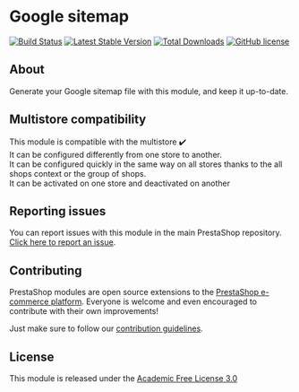 # Google sitemap

[![Build Status](https://travis-ci.com/PrestaShop/gsitemap.svg?branch=master)](https://travis-ci.com/PrestaShop/gsitemap)
[![Latest Stable Version](https://poser.pugx.org/PrestaShop/gsitemap/v)](//packagist.org/packages/PrestaShop/gsitemap)
[![Total Downloads](https://poser.pugx.org/PrestaShop/gsitemap/downloads)](//packagist.org/packages/PrestaShop/gsitemap)
[![GitHub license](https://img.shields.io/github/license/PrestaShop/gsitemap)](https://github.com/PrestaShop/gsitemap/LICENSE.md)

## About

Generate your Google sitemap file with this module, and keep it up-to-date.

## Multistore compatibility

This module is compatible with the multistore :heavy_check_mark: <br/>
It can be configured differently from one store to another.<br/>
It can be configured quickly in the same way on all stores thanks to the all shops context or the group of shops.<br/>
It can be activated on one store and deactivated on another

## Reporting issues

You can report issues with this module in the main PrestaShop repository. [Click here to report an issue][report-issue]. 

## Contributing

PrestaShop modules are open source extensions to the [PrestaShop e-commerce platform][prestashop]. Everyone is welcome and even encouraged to contribute with their own improvements!

Just make sure to follow our [contribution guidelines][contribution-guidelines].

## License

This module is released under the [Academic Free License 3.0][AFL-3.0] 

[report-issue]: https://github.com/PrestaShop/PrestaShop/issues/new/choose
[prestashop]: https://www.prestashop.com/
[contribution-guidelines]: https://devdocs.prestashop.com/1.7/contribute/contribution-guidelines/project-modules/
[AFL-3.0]: https://opensource.org/licenses/AFL-3.0
